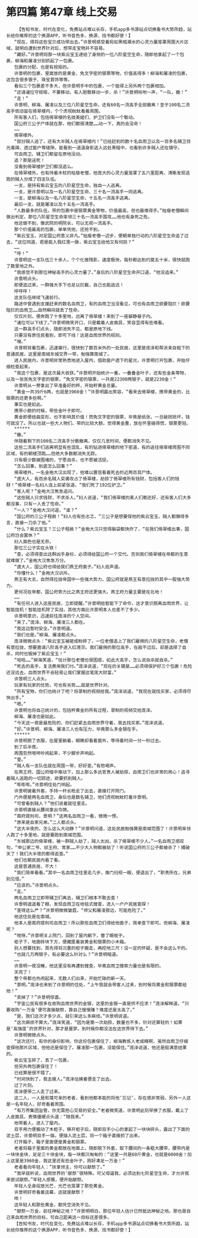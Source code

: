# 第四篇 第47章 线上交易
        【告知书友，时代在变化，免费站点难以长存，手机app多书源站点切换看书大势所趋，站长给你推荐的这个换源APP，听书音色多、换源、找书都好使！】
       “现在，得将这些宝贝成功带出去。”许景明感受着宛如黑暗潮水的心灵力量笼罩周围大片区域，就明白遭到世界针对后，想带走宝物并不容易。
       “藏好。”许景明将那一块紫云宝玉递给了身侧的一位八阶星空生命，随即他拿起了一个包裹，柳海和屠凌分别抓起了一包裹。
       包裹的分配，也是有规矩的。
       许景明的包裹，里面放的是黄金、免文字密的银票等物，价值高得多！柳海和屠凌的包裹，这包含很多银子、珠宝首饰等等。
       看似三个包裹差不多大，但许景明手中的包裹，一个抵得上另外两个包裹相加。
       “还请诸位守规矩，不要移动，有人胆敢移动一步，杀！”许景明吩咐一声，“一队，撤！”
       “走！”
       许景明、柳海、屠凌以及三位八阶星空生命，还有60名一流高手全部撤离！至于100名二流高手依旧留在倚翠楼内，个个虎视眈眈看着周围。
       所有客人们，包括倚翠楼的名妓美姬们、护卫们没有一个敢动。
       国公府三公子尸体就在那，他们都很清楚……动一下，真的会没命！
       ……
       倚翠楼外。
       “部分贼人逃了，还有大半贼人在倚翠楼内！”已经赶到的数十名血雨卫以及一百多名辅卫目光毒辣，透过窗户等缝隙，能看到一道道身影逃入远处黑暗中，也看到许多贼人还在镇守。
       可血雨卫、辅卫们都留在原地没动。
       追？那是送死！
       没看到倚翠楼护卫们都没追么。
       在倚翠楼外，也有持着木杖的枯瘦老僧，他庞大的心灵力量笼罩了五六里距离，清晰发现逃跑的贼人分成了四支队伍。
       一支，是持有紫云宝玉的八阶星空生命，独自一人逃离。
       一支，是许景明以及一名八阶星空生命、三十名一流高手一同逃离。
       一支，是柳海以及一名八阶星空生命，十五名一流高手逃离。
       最后一支，就是屠凌以及十五名一流高手。
       “人数最多的队伍，带的包裹中是银票黄金等物，价值最高，但也最难得手。”枯瘦老僧瞬间做出判定，那位八阶星空生命率领三十名一流高手围攻……他也有身死之危。
       他还做不到，像武院的明院长，可以无视一流高手。
       那个价值最高的包裹，单单凭他，还抢不到。
       “紫云宝玉，对定国公府意义非凡。”枯瘦老僧一迈步，便朝单独行动的八阶星空生命追了过去，“这位同道，若是能入我红莲一脉，紫云宝玉给他又有何妨？”
       ……
       “呼！”
       许景明这一支队伍三十余人，个个化做残影，速度极快，每秒都达到约莫五十米，很快就跑了数里地之外。
       “我感觉不到那位神秘高手的心灵力量了。”身后的八阶星空生命开口道，“他没追来。”
       许景明点头。
       即便追过来，一群强大手下也足以拦截，自己也能逃远！
       呼呼呼！
       这支队伍继续飞速前行。
       路途中曾遇到支援赶来的数名血雨卫，有的血雨卫当没看见，可也有血雨卫欲要阻拦！欲要阻拦的血雨卫……自然瞬间就丢了性命。
       仅仅片刻，便奔跑了十多里地，远离了倚翠楼！来到了一座僻静巷子内。
       “诸位可以下线了。”许景明微笑开口，只是戴着人皮面具，笑容显得有些难看。
       这一群高手们点头，随即消失不见，都是原地下线。
       只要没有原住民看到，即可下线！这是血雨世界的规则。
       “嗖。”
       许景明背着包裹，迅速窜行，很快到了数百米外的一处民居，这里是庞泽和帮派亲自租下的普通民居，这里是南城东城交界一带，勉强算南城了。
       进入民居内，许景明非常熟悉地进入屋内，借助窗户透下的星光，许景明打开包裹，开始仔细检查起来。
       “我这个包裹，是这次最大收获。”许景明开始统计一番，一叠叠金叶子，还有些金条等物，以及一张张免文字密的银票，“免文字密的银票，一共是22300两银子，就是2230金！”
       许景明从一旁拿出了早准备好的秤，开始秤黄金总量。
       “黄金一共39斤6两，也就是3960金！”许景明露出笑容，“看来去倚翠楼，携带黄金的，比银票的还更多些啊。”
       事实也是如此。
       携带小额的时候，带些金叶子即可。
       黄金即便扭曲变形，也不影响其价值！而免文字密的银票，毕竟是纸张，一旦破损损坏，钱可就没了。所以也就一些大人物们，带的比较大额，觉得黄金重，放在怀里硌得慌，银票更轻。
       ******
       “撤。”
       伴随着剩下的100名二流高手分散撤离，仅仅几息时间，便都消失不见。
       这些二流高手们逃离明显有些混乱，有的钻进倚翠楼的地下密道，有的逃往倚翠楼周围不同区域，有的朝楼顶跑……但绝大多数都消失无踪。
       只有极少数被围堵的，宁愿自杀，也不愿被活捉。
       “怎么回事，到底怎么回事？”
       倚翠楼外，一名金袍大汉出现了，他难以置信看着死去的近两百具尸体。
       “虞大人，有百余名贼人突袭攻占了倚翠楼，劫掠了倚翠楼所有钱财，包括客人们的钱财！”倚翠楼一名妇人连上前紧张道，“我们死了192位护卫。”
       “客人呢？”金袍大汉焦急追问。
       “这些贼人只求钱财，不求杀人。”妇人说道，“我们倚翠楼的美人们都还好，还有客人们大多都没事，只有一人丢了性命。”
       “一人？”金袍大汉问道，“谁？”
       “国公府的三公子程赦！”妇人也有些忐忑，“三公子是想要保他的紫云宝玉，贼人都懒得多言，直接一刀杀了他。”
       “什么？紫云宝玉？三公子程赦？”金袍大汉只觉得脑袋都快炸了，“在我们倚翠楼出事，国公府岂会罢休？”
       妇人面色也是无奈。
       那位三公子实在头铁！
       “查，必须得查出这群凶手身份，必须得给国公府一个交代。否则我们倚翠楼在帝都的生意就难做了。”金袍大汉焦急万分。
       “虞大人，国公府也得给我们燕王府面子。”妇人低声道。
       “你懂什么！”金袍大汉训斥。
       燕王有大志，自然得拉拢帝国中一些强大势力，国公府就是燕王有意拉拢的其中一股强大势力。
       更何况在帝都，国公府势力比之燕王府还更强大。燕王府力量主要是在北地！
       ……
       “有任何人进入这座民居，立即提醒。”许景明给智能下了命令，这才意识脱离血雨世界，让智能挂机！智能挂机除了实战，其他方面比许景明本人也差不了多少。
       许景明意识，迅速前往庞泽的个人空间。
       ”来了。”庞泽、柳海、屠凌三人都在。
       “我这边暂时安全。”许景明道。
       “我们也是。”柳海、屠凌都点头。
       庞泽微微点头：“紫云宝玉被砸成粉碎了，一位老僧追上了我们雇佣的八阶星空生命，老僧有意拉拢，想要邀请八阶高手进入红莲宗。我们雇佣的那位高手，在敌不过后，却是选择了自杀，同时也毁掉了紫云宝玉！”
       “哈哈……”柳海笑道，“估计那位老僧也很困惑，如此大高手，怎么说自杀就自杀。”
       “死去的高手，复活费用我们付。”庞泽说道，“现在的关键是……必须得保护好三个包裹！危险还没远去，血雨世界不会轻易让我们掌握这笔庞大财富。”
       许景明三人点头。
       玩家有玩家的优势，可也有劣势……就是世界针对。
       “所有宝物，你们也统计了吧？将录制的视频给我。”庞泽说道，“我现在就找买家，必须得尽快出手。”
       “嗯。”
       许景明也将自己统计的，包括秤黄金的所有过程，录制的视频交给庞泽。
       柳海、屠凌也是如此。
       “今天这一夜是最危险的，你们赶紧去血雨世界守着，我去找买家。”庞泽说道。
       “好。”许景明、柳海、屠凌三人也有压力，毕竟那么多金银在手。
       ******
       许景明脱了衣服，在屋里躺着，眼睛却看着窗外，等待着时间一分一秒过去。
       到了后半夜。
       周围忽然喧哗吵闹起来，不少脚步声响起。
       “查。”
       “贼人有一支队伍就在周围一带，好好查。”有怒喝声。
       在燕王府、国公府暗中推动下，加上那么多达官贵人被劫掠，血雨卫们也非常的用心！追寻着贼人逃跑的一切踪迹，欲要抓到贼人。
       “嘭嘭嘭。”许景明住处门响起。
       许景明披着外套，手持一杆长枪走了出去，直接打开院门。
       门外便是两名血雨卫，身后也是数名辅卫，他们虎视眈眈盯着许景明。
       “可曾看到贼人？”他们说着就往里走。
       许景明直接从腰间拿出令牌。
       “南府提刑司，景明？”这两名血雨卫一看，微微一愣。
       “原来是自家兄弟。”二人都点头。
       “这大半夜的，怎么这么大动静？”许景明问道，这处民居勉强算是南城范围了！许景明率领人跑了十多里地，就是要跑到南城范围。
       “东城那边的倚翠楼，被一群贼人劫了，贼人太凶，杀了倚翠楼不少人。”一名血雨卫感叹句，“申公家二爷、祁王府、常家……不少大人物都被劫了！听说国公府的三公子都被杀了！捅破天了！我们大半夜的都得追查。”
       他们也朝民居内看了看。
       这是普通民居，不大！
       “我们简单看看。”其中一名血雨卫往里走几步，推门扫视一眼，便退出了，“职责所在，兄弟别见怪。”
       “应该的。”许景明点头。
       “走。”
       两名血雨卫立即带辅卫们离去，辅卫们根本不敢去查！
       许景明遥遥看了眼，发现血雨卫在地毯式搜查，进入一户户民居查探！
       “查得这么严？”许景明微微皱眉，“师父和屠凌那边，可能危险了。”
       他这住处是在南城。
       他本人是南府提刑司血雨卫！所以那些血雨卫们得给他面子，简单查下即可。但柳海、屠凌呢？
       “吱呀。”许景明关上院门，回到了屋内躺下，瞥了眼柜子。
       柜子下，地面砖块下方，便藏匿着装黄金和银票的小木箱。
       别人想要找到，首先得将沉重的柜子搬走，再挖地三尺！没一定的怀疑，是不会这么干的。
       “也就几万两银子，有必要这么针对么？”许景明暗道。
       ……
       许景明一夜没睡，他这里没有再遭到搜查，毕竟血雨卫搜索力量也是有限的。
       天亮了！
       整个帝都也热闹起来，无数人们出来，开始忙碌的新一天。
       “景明。”庞泽也来到了许景明的住处，“上午我就会带客人过来，到时候将黄金和银票都给他！”
       “卖掉了？”许景明惊喜。
       “宇宙公民有很多在收购血雨世界的金银，这里的金银一直是供不应求！”庞泽解释道，“只要收购‘一万金’便可直接献祭，靠自己慢慢赚？难度还是太高了。”
       “是，我们这次才多少点，就引来这么多麻烦。”许景明说道。
       “这次麻烦不算大。”庞泽笑道，“因为是第一次劫掠，数量也不多，针对还算轻的！如果是‘高强度’的世界针对，那才是噩梦。到时候你都没法在这世界待下去。”
       许景明微微点头。
       “这次还行，有你的身份影响，你这份包裹保住了，柳海教练人老成精啊，虽然血雨卫仔细查探他那片区域，但他还是保住了。屠凌那一包裹，没能保住。”庞泽说道，他还是挺满意结果的。
       紫云宝玉碎了，丢了一包裹。
       但另外两包裹保住了！
       已经算是很不错了。
       “时间快到了，我去接人。”庞泽估摸着便走了出去。
       过了片刻。
       庞泽便带二人走了过来。
       这二人，一人是和蔼可亲的老者，看到他都本能的将他‘忘记’，存在感非常弱。另外一人这是一名年轻人，好奇看着周围。
       “有万界集团监管，你无需担心交易的安全。”老者微笑道，许景明此刻早换了衣服，戴上了人皮面具，表情僵硬点头道：“随我来。”
       他带着人，进入了屋内。
       双手用力便搬动了木柜子，移开柜子后，随即双手小心的拿起了一块块砖头，露出了下面的泥土层，许景明双手一插，便插入泥土层，将一个箱子直接抓了出来。
       打开箱子，箱子里面便是黄金和银票。
       老者将箱子里面的黄金都放在地面上，随即脱下外套，取下腰间的一条粗大腰带，腰带内是一块块金块，足足三十块金块，每一块都沉甸甸的：“这里一共是60斤黄金，也就是6000金！加上这里是3960金，我这里还有些金叶子，刚好凑足一万金！”
       老者看向年轻人：“扶拿领主，你可以献祭了。”
       “我早就听说，血雨世界的‘献祭’很特殊。可父母逼我，必须达到七阶星空生命，才允许我来尝试献祭。”年轻人感慨，便开始献祭。
       年轻人全身绽放光芒，光芒也笼罩了那些黄金。
       许景明好奇看着这幕，这就是献祭？
       哗！
       这年轻人和那些黄金，都凭空消失不见。
       “献祭一万金，前往神秘之地？”许景明明白，那位年轻人估计已然抵达神秘之地。那也是自己来血雨世界的目标，可自己距离这一目标还差很多。
       【告知书友，时代在变化，免费站点难以长存，手机app多书源站点切换看书大势所趋，站长给你推荐的这个换源APP，听书音色多、换源、找书都好使！】